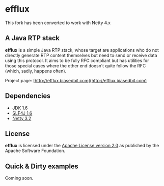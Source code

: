efflux
======
This fork has been converted to work with Netty 4.x

A Java RTP stack
----------------
**efflux** is a simple Java RTP stack, whose target are applications who do not directly generate RTP content themselves but need to send or receive data using this protocol.
It aims to be fully RFC compliant but has utilities for those special cases where the other end doesn't quite follow the RFC (which, sadly, happens often).

Project page: [http://efflux.biasedbit.com](http://efflux.biasedbit.com)

Dependencies
------------

* JDK 1.6
* [SLF4J 1.6](http://www.slf4j.org/download.html)
* [Netty 3.2](http://jboss.org/netty/downloads.html)

License
-------

**efflux** is licensed under the [Apache License version 2.0](http://www.apache.org/licenses/LICENSE-2.0) as published by the Apache Software Foundation.

Quick & Dirty examples
----------------------
Coming soon.
